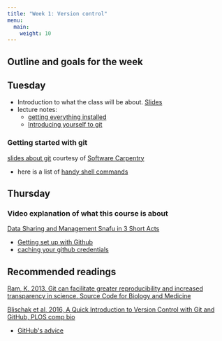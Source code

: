 ```yaml
---
title: "Week 1: Version control"
menu: 
  main:
    weight: 10
---
```



## Outline and goals for the week

## Tuesday

* Introduction to what the class will be about. [Slides](/slides/01_Introduction.html)
* lecture notes: 
  * [getting everything installed](../01_installation)
  * [Introducing yourself to git](../01_git_introduce)

### Getting started with git

[slides about git](/slides/git_slides.pdf) courtesy of [Software Carpentry](http://swcarpentry.github.io/git-novice)

* here is a list of [handy shell commands](SuppMatt/the_shell)


## Thursday

### Video explanation of what this course is about

[Data Sharing and Management Snafu in 3 Short Acts](https://www.youtube.com/watch?v=N2zK3sAtr-4)

* [Getting set up with Github](../02_github)
* [caching your github credentials](../01_git_cache)

## Recommended readings

<!-- remember to add rubric data to the course landing page -->

[Ram, K. 2013. Git can facilitate greater reproducibility and increased transparency in science. Source Code for Biology and Medicine](http://scfbm.biomedcentral.com/articles/10.1186/1751-0473-8-7)

[Blischak et al, 2016, A Quick Introduction to Version Control with Git and GitHub, PLOS comp bio](http://journals.plos.org/ploscompbiol/article?id=10.1371/journal.pcbi.1004668)


* [GitHub's advice](https://help.github.com/articles/set-up-git)